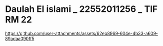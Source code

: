 # Daulah El islami _ 22552011256 _ TIF RM 22
https://github.com/user-attachments/assets/62eb8969-604e-4b33-a609-89adaa090ff5
